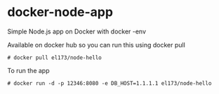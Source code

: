 # docker-node-app
Simple Node.js app on Docker with docker -env

Available on docker hub so you can run this using docker pull

```# docker pull el173/node-hello```

To run the app

```# docker run -d -p 12346:8080 -e DB_HOST=1.1.1.1 el173/node-hello```


